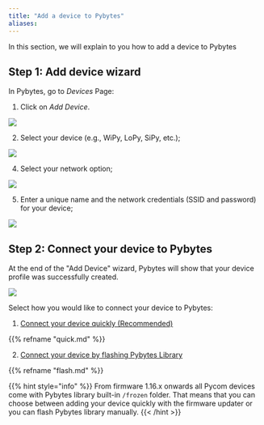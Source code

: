 ```yaml
---
title: "Add a device to Pybytes"
aliases:
---
```


In this section, we will explain to you how to add a device to Pybytes

## Step 1: Add device wizard

In Pybytes, go to *Devices* Page:

1. Click on *Add Device*.

![](/gitbook/assets/1-1.jpg)

2. Select your device (e.g., WiPy, LoPy, SiPy, etc.);

![](/gitbook/assets/2-1.jpg)

4. Select your network option;

![](/gitbook/assets/pybytes/add-device/network-step.png)

5. Enter a unique name and the network credentials (SSID and password) for your device;

![](/gitbook/assets/5-1.jpg)

## Step 2: Connect your device to Pybytes

At the end of the "Add Device" wizard, Pybytes will show that your device profile was successfully created.

![](/gitbook/assets/pybytes/add-device/final-step.png)

Select how you would like to connect your device to Pybytes:

1. [Connect your device quickly (Recommended)](quick)

{{% refname "quick.md" %}}

2. [Connect your device by flashing Pybytes Library](flash)

{{% refname "flash.md" %}}

{{% hint style="info" %}}
From firmware 1.16.x onwards all Pycom devices come with Pybytes library built-in `/frozen` folder. That means that you can choose between adding your device quickly with the firmware updater or you can flash Pybytes library manually.
{{< /hint >}}

